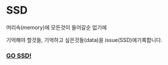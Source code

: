 # SSD

머리속(memory)에 모든것이 들어갈순 없기에

기억해야 할것들, 기억하고 싶은것들(data)을 issue(SSD)에기록합니다.

### [GO SSD!](https://github.com/Star-ho/SSD/issues?q=is%3Aopen+is%3Aissue+-label%3Awriting...)
